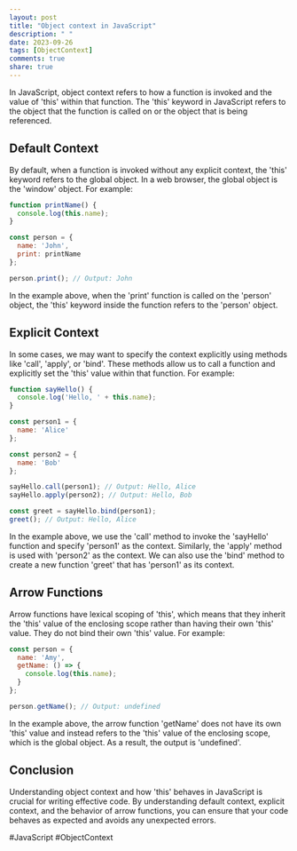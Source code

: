```yaml
---
layout: post
title: "Object context in JavaScript"
description: " "
date: 2023-09-26
tags: [ObjectContext]
comments: true
share: true
---
```


In JavaScript, object context refers to how a function is invoked and the value of 'this' within that function. The 'this' keyword in JavaScript refers to the object that the function is called on or the object that is being referenced.

## Default Context

By default, when a function is invoked without any explicit context, the 'this' keyword refers to the global object. In a web browser, the global object is the 'window' object. For example:

```javascript
function printName() {
  console.log(this.name);
}

const person = {
  name: 'John',
  print: printName
};

person.print(); // Output: John
```

In the example above, when the 'print' function is called on the 'person' object, the 'this' keyword inside the function refers to the 'person' object.

## Explicit Context

In some cases, we may want to specify the context explicitly using methods like 'call', 'apply', or 'bind'. These methods allow us to call a function and explicitly set the 'this' value within that function. For example:

```javascript
function sayHello() {
  console.log('Hello, ' + this.name);
}

const person1 = {
  name: 'Alice'
};

const person2 = {
  name: 'Bob'
};

sayHello.call(person1); // Output: Hello, Alice
sayHello.apply(person2); // Output: Hello, Bob

const greet = sayHello.bind(person1);
greet(); // Output: Hello, Alice
```

In the example above, we use the 'call' method to invoke the 'sayHello' function and specify 'person1' as the context. Similarly, the 'apply' method is used with 'person2' as the context. We can also use the 'bind' method to create a new function 'greet' that has 'person1' as its context.

## Arrow Functions

Arrow functions have lexical scoping of 'this', which means that they inherit the 'this' value of the enclosing scope rather than having their own 'this' value. They do not bind their own 'this' value. For example:

```javascript
const person = {
  name: 'Amy',
  getName: () => {
    console.log(this.name);
  }
};

person.getName(); // Output: undefined
```

In the example above, the arrow function 'getName' does not have its own 'this' value and instead refers to the 'this' value of the enclosing scope, which is the global object. As a result, the output is 'undefined'.

## Conclusion

Understanding object context and how 'this' behaves in JavaScript is crucial for writing effective code. By understanding default context, explicit context, and the behavior of arrow functions, you can ensure that your code behaves as expected and avoids any unexpected errors.

#JavaScript #ObjectContext